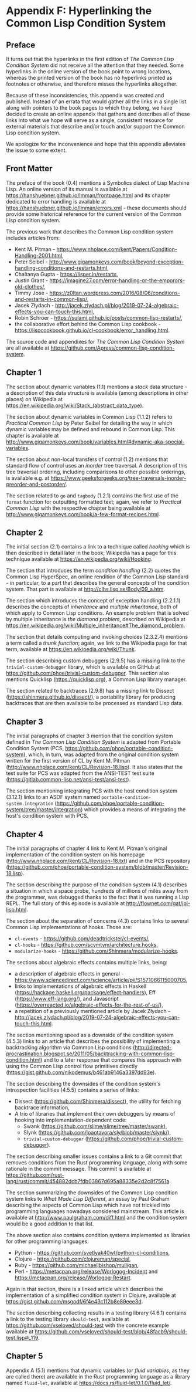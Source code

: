 # Appendix F: Hyperlinking the Common Lisp Condition System

## Preface

It turns out that the hyperlinks in the first edition of *The Common Lisp Condition System* did not receive all the attention that they needed. Some hyperlinks in the online version of the book point to wrong locations, whereas the printed version of the book has no hyperlinks printed as footnotes or otherwise, and therefore misses the hyperlinks altogether.

Because of these inconsistencies, this appendix was created and published. Instead of an errata that would gather all the links in a single list along with pointers to the book pages to which they belong, we have decided to create an online appendix that gathers and describes all of these links into what we hope will serve as a single, consistent resource for external materials that describe and/or touch and/or support the Common Lisp condition system.

We apologize for the inconvenience and hope that this appendix alleviates the issue to some extent.

## Front Matter

The preface of the book (0.4) mentions a Symbolics dialect of Lisp Machine Lisp. An online version of its manual is available at https://hanshuebner.github.io/lmman/frontpage.html and its chapter dedicated to error handling is available at  https://hanshuebner.github.io/lmman/errors.xml - these documents should provide some historical reference for the current version of the Common Lisp condition system.

The previous work that describes the Common Lisp condition system includes articles from:
* Kent M. Pitman - https://www.nhplace.com/kent/Papers/Condition-Handling-2001.html,
* Peter Seibel - http://www.gigamonkeys.com/book/beyond-exception-handling-conditions-and-restarts.html,
* Chaitanya Gupta - https://lisper.in/restarts,
* Justin Grant - https://imagine27.com/error-handling-or-the-emporors-old-clothes/,
* Timmy Jose - https://z0ltan.wordpress.com/2016/08/06/conditions-and-restarts-in-common-lisp/,
* Jacek Złydach - http://jacek.zlydach.pl/blog/2019-07-24-algebraic-effects-you-can-touch-this.html,
* Robin Schroer - https://sulami.github.io/posts/common-lisp-restarts/,
* the collaborative effort behind the Common Lisp cookbook - https://lispcookbook.github.io/cl-cookbook/error_handling.html.

The source code and appendixes for *The Common Lisp Condition System* are all available at https://github.com/Apress/common-lisp-condition-system.

## Chapter 1

The section about dynamic variables (1.1) mentions a *stack* data structure - a description of this data structure is available (among descriptions in other places) on Wikipedia at https://en.wikipedia.org/wiki/Stack_(abstract_data_type).

The section about dynamic variables in Common Lisp (1.1.2) refers to *Practical Common Lisp* by Peter Seibel for detailing the way in which dynamic variables may be defined and rebound in Common Lisp. This chapter is available at http://www.gigamonkeys.com/book/variables.html#dynamic-aka-special-variables.

The section about non-local transfers of control (1.2) mentions that standard flow of control uses an *inorder* tree traversal. A description of this tree traversal ordering, including comparisons to other possible orderings, is available e.g. at https://www.geeksforgeeks.org/tree-traversals-inorder-preorder-and-postorder/.

The section related to `go` and `tagbody` (1.2.1) contains the first use of the `format` function for outputting formatted text; again, we refer to *Practical Common Lisp* with the respective chapter being available at http://www.gigamonkeys.com/book/a-few-format-recipes.html.

## Chapter 2

The initial section (2.1) contains a link to a technique called *hooking* which is then described in detail later in the book; Wikipedia has a page for this technique available at https://en.wikipedia.org/wiki/Hooking.

The section that introduces the term *condition handling* (2.2) quotes the Common Lisp HyperSpec, an online rendition of the Common Lisp standard - in particular, to a part that describes the general concepts of the condition system. That part is available at http://clhs.lisp.se/Body/09_a.htm.

The section which introduces the concept of exception handling (2.2.1.1) describes the concepts of *inheritance* and *multiple inheritance*, both of which apply to Common Lisp conditions. An example problem that is solved by multiple inheritance is *the diamond problem*, described on Wikipedia at https://en.wikipedia.org/wiki/Multiple_inheritance#The_diamond_problem.

The section that details computing and invoking choices (2.3.2.4) mentions a term called a *thunk function*; again, we link to the Wikipedia page for that term, available at https://en.wikipedia.org/wiki/Thunk.

The section describing custom debuggers (2.9.5) has a missing link to the `trivial-custom-debugger` library, which is available on GitHub at https://github.com/phoe/trivial-custom-debugger. This section also mentions Quicklisp (https://quicklisp.org), a Common Lisp library manager.

The section related to backtraces (2.9.8) has a missing link to Dissect (https://shinmera.github.io/dissect/), a portability library for producing backtraces that are then available to be processed as standard Lisp data.

## Chapter 3

The initial paragraphs of chapter 3 mention that the condition system defined in *The Common Lisp Condition System* is adapted from Portable Condition System (PCS, https://github.com/phoe/portable-condition-system), which, in turn, was adapted from the original condition system written for the first version of CL by Kent M. Pitman (http://www.nhplace.com/kent/CL/Revision-18.lisp). It also states that the test suite for PCS was adapted from the ANSI-TEST test suite (https://gitlab.common-lisp.net/ansi-test/ansi-test).

The section mentioning integrating PCS with the host condition system (3.12.1) links to an ASDF system named `portable-condition-system.integration` (https://github.com/phoe/portable-condition-system/tree/master/integration) which provides a means of integrating the host's condition system with PCS.

## Chapter 4

The initial paragraphs of chapter 4 link to Kent M. Pitman's original implementation of the condition system on his homepage (http://www.nhplace.com/kent/CL/Revision-18.txt) and in the PCS repository (https://github.com/phoe/portable-condition-system/blob/master/Revision-18.lisp).

The section describing the purpose of the condition system (4.1) describes a situation in which a space probe, hundreds of millions of miles away from the programmer, was debugged thanks to the fact that it was running a Lisp REPL. The full story of this episode is available at http://flownet.com/gat/jpl-lisp.html.

The section about the separation of concerns (4.3) contains links to several Common Lisp implementations of hooks. Those are:
* `cl-events` - https://github.com/deadtrickster/cl-events/,
* `cl-hooks` - https://github.com/scymtym/architecture.hooks,
* `modularize-hooks` - https://github.com/Shinmera/modularize-hooks.

The sections about algebraic effects contains multiple links, being:
* a description of algebraic effects in general - https://www.sciencedirect.com/science/article/pii/S1571066115000705,
* links to implementations of algebraic effects in Haskell (https://hackage.haskell.org/package/effect-handlers), Eff (https://www.eff-lang.org/), and Javascript (https://overreacted.io/algebraic-effects-for-the-rest-of-us/),
* a repetition of a previously mentioned article by Jacek Złydach - http://jacek.zlydach.pl/blog/2019-07-24-algebraic-effects-you-can-touch-this.html.

The section mentioning speed as a downside of the condition system (4.5.3) links to an article that describes the possibility of implementing a backtracking algorithm via Common Lisp conditions (http://directed-procrastination.blogspot.se/2011/05/backtracking-with-common-lisp-condition.html) and to a later response that compares this approach with using the Common Lisp control flow primitives directly (https://gist.github.com/nikodemus/b461ab9146a3397dd93e).

The section describing the downsides of the condition system's introspection facilities (4.5.5) contains a series of links:
* Dissect (https://github.com/Shinmera/dissect), the utility for fetching backtrace information, 
* A trio of libraries that implement their own debuggers by means of hooking into implementation-dependent code:
  * Swank (https://github.com/slime/slime/tree/master/swank),
  * Slynk (https://github.com/joaotavora/sly/blob/master/slynk/),
  * `trivial-custom-debugger` (https://github.com/phoe/trivial-custom-debugger).

The section describing smaller issues contains a link to a Git commit that removes conditions from the Rust programming language, along with some rationale in the commit message. This commit is available at https://github.com/rust-lang/rust/commit/454882dcb7fdb03867d695a88335e2d2c8f7561a.

The section summarizing the downsides of the Common Lisp condition system links to *What Made Lisp Different*, an essay by Paul Graham describing the aspects of Common Lisp which have not trickled into programming languages nowadays considered mainstream. This article is available at http://www.paulgraham.com/diff.html and the condition system would be a good addition to that list.

The above section also contains condition systems implemented as libraries for other programming languages:
* Python - https://github.com/svetlyak40wt/python-cl-conditions,
* Clojure - https://github.com/clojureman/special,
* Ruby - https://github.com/michaeljbishop/mulligan,
* Perl - https://metacpan.org/release/Worlogog-Incident and https://metacpan.org/release/Worlogog-Restart.

Again in that section, there is a linked article which describes the implementation of a simplified condition system in Clojure, available at https://gist.github.com/msgodf/6f4e43c112b8e89eee3d.

The section describing collecting results in a testing library (4.6.1) contains a link to the testing library `should-test`, available at https://github.com/vseloved/should-test with the concrete example available at https://github.com/vseloved/should-test/blob/48facb9/should-test.lisp#L119.

## Chapter 5

Appendix A (5.1) mentions that dynamic variables (or *fluid variables*, as they are called there) are available in the Rust programming language as a library named `fluid-let`, available at https://docs.rs/fluid-let/0.1.0/fluid_let/.
